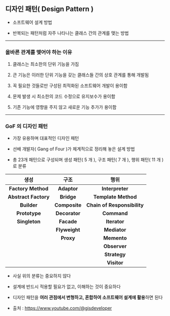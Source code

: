 ## 디자인 패턴( Design Pattern )

- 소프트웨어 설계 방법


- 반복되는 패턴처럼 자주 나타나는 클래스 간의 관계를 맺는 방법

---

### 올바른 관계를 맺어야 하는 이유

1. 클래스는 최소한의 단위 기능을 가짐


2. 큰 기능은 이러한 단위 기능을 갖는 클래스들 간의 상호 관계를 통해 개발됨


3. 꼭 필요한 것들로만 구성된 최적화된 소프트웨어 개발이 용이함


4. 문제 발생 시 최소한의 코드 수정으로 유지보수가 용이함


5. 기존 기능에 영향을 주지 않고 새로운 기능 추가가 용이함

---

### GoF 의 디자인 패턴

- 가장 유용하며 대표적인 디자인 패턴


- 선배 개발자( Gang of Four )가 체계적으로 정리해 놓은 설계 방법


- 총 23개 패턴으로 구성되며 생성 패턴( 5 개 ), 구조 패턴( 7 개 ), 행위 패턴( 11 개 )로 분류


|        **생성**        |    **구조**     |           **행위**            |     
|:--------------------:|:-------------:|:---------------------------:|
|  **Factory Method**  |  **Adaptor**  |       **Interpreter**       |
| **Abstract Factory** |  **Bridge**   |     **Template Method**     |
|     **Builder**      | **Composite** | **Chain of Responsibility** |
|    **Prototype**     | **Decorator** |         **Command**         |
|    **Singleton**     |  **Facade**   |        **Iterator**         |
|                      | **Flyweight** |        **Mediator**         |
|                      |   **Proxy**   |         **Memento**         |
|                      |               |        **Observer**         |
|                      |               |        **Strategy**         |
|                      |               |         **Visitor**         |

- 사실 위의 분류는 중요하지 않다


- 설계에 반드시 적용할 필요가 없고, 이해하는 것이 중요하다


- 디자인 패턴을 **여러 관점에서 변형하고, 혼합하여 소프트웨어 설계에 활용**하면 된다


- 출처 : https://www.youtube.com/@gisdeveloper